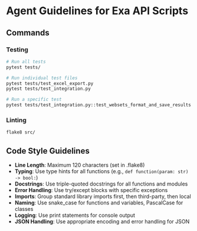 # Agent Guidelines for Exa API Scripts

## Commands

### Testing
```bash
# Run all tests
pytest tests/

# Run individual test files
pytest tests/test_excel_export.py
pytest tests/test_integration.py

# Run a specific test
pytest tests/test_integration.py::test_websets_format_and_save_results
```

### Linting
```bash
flake8 src/
```

## Code Style Guidelines

- **Line Length**: Maximum 120 characters (set in .flake8)
- **Typing**: Use type hints for all functions (e.g., `def function(param: str) -> bool:`)
- **Docstrings**: Use triple-quoted docstrings for all functions and modules
- **Error Handling**: Use try/except blocks with specific exceptions 
- **Imports**: Group standard library imports first, then third-party, then local
- **Naming**: Use snake_case for functions and variables, PascalCase for classes
- **Logging**: Use print statements for console output
- **JSON Handling**: Use appropriate encoding and error handling for JSON
